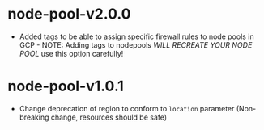 # node-pool-v2.0.0
- Added tags to be able to assign specific firewall rules to node pools in GCP - NOTE: Adding tags to nodepools _WILL RECREATE YOUR NODE POOL_ use this option carefully!

# node-pool-v1.0.1
- Change deprecation of region to conform to `location` parameter (Non-breaking change, resources should be safe)
